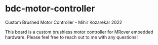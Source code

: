 # bdc-motor-controller
Custom Brushed Motor Controller - Mihir Kozarekar 2022

This board is a custom brushless motor controller for MRover embedded hardware. 
Please feel free to reach out to me with any questions!
